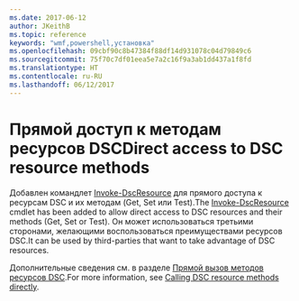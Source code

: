 ```yaml
---
ms.date: 2017-06-12
author: JKeithB
ms.topic: reference
keywords: "wmf,powershell,установка"
ms.openlocfilehash: 09cbf90c8b47384f88df14d931078c04d79849c6
ms.sourcegitcommit: 75f70c7df01eea5e7a2c16f9a3ab1dd437a1f8fd
ms.translationtype: HT
ms.contentlocale: ru-RU
ms.lasthandoff: 06/12/2017
---
```

# <a name="direct-access-to-dsc-resource-methods"></a><span data-ttu-id="69aab-102">Прямой доступ к методам ресурсов DSC</span><span class="sxs-lookup"><span data-stu-id="69aab-102">Direct access to DSC resource methods</span></span>


<span data-ttu-id="69aab-103">Добавлен командлет [Invoke-DscResource](https://technet.microsoft.com/en-us/library/mt517869.aspx) для прямого доступа к ресурсам DSC и их методам (Get, Set или Test).</span><span class="sxs-lookup"><span data-stu-id="69aab-103">The [Invoke-DscResource](https://technet.microsoft.com/en-us/library/mt517869.aspx) cmdlet has been added to allow direct access to DSC resources and their methods (Get, Set or Test).</span></span> <span data-ttu-id="69aab-104">Он может использоваться третьими сторонами, желающими воспользоваться преимуществами ресурсов DSC.</span><span class="sxs-lookup"><span data-stu-id="69aab-104">It can be used by third-parties that want to take advantage of DSC resources.</span></span>

<span data-ttu-id="69aab-105">Дополнительные сведения см. в разделе [Прямой вызов методов ресурсов DSC](https://msdn.microsoft.com/powershell/dsc/directcallresource).</span><span class="sxs-lookup"><span data-stu-id="69aab-105">For more information, see [Calling DSC resource methods directly](https://msdn.microsoft.com/powershell/dsc/directcallresource).</span></span>

